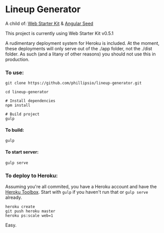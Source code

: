 # Lineup Generator

A child of:
[Web Starter Kit](http://developers.google.com/web/starter-kit) & [Angular Seed](https://github.com/angular/angular-seed)

This project is currently using Web Starter Kit v0.5.1

A rudimentary deployment system for Heroku is included.  At the moment, these deployments will only serve out of the ./app folder, not the ./dist folder.  As such (and a litany of other reasons) you should not use this in production.


### To use:

	git clone https://github.com/phillipsio/lineup-generator.git

	cd lineup-generator

	# Install dependencies
	npm install

	# Build project
	gulp

#### To build:

	gulp

#### To start server:

	gulp serve

### To deploy to Heroku:

Assuming you're all commited, you have a Heroku account and have the [Heroku Toolbox](https://toolbelt.heroku.com/).  Start with `gulp` if you haven't run that or `gulp serve` already.

	heroku create
	git push heroku master
	heroku ps:scale web=1

Easy.